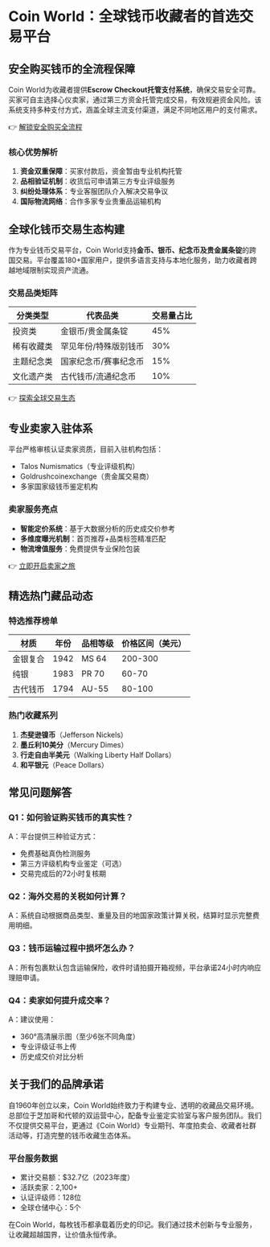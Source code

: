 # Coin World：全球钱币收藏者的首选交易平台

## 安全购买钱币的全流程保障  
Coin World为收藏者提供**Escrow Checkout托管支付系统**，确保交易安全可靠。买家可自主选择心仪卖家，通过第三方资金托管完成交易，有效规避资金风险。该系统支持多种支付方式，涵盖全球主流支付渠道，满足不同地区用户的支付需求。

👉 [解锁安全购买全流程](https://bit.ly/okx_welcome)

### 核心优势解析  
1. **资金双重保障**：买家付款后，资金暂由专业机构托管  
2. **品相验证机制**：收货后可申请第三方专业评级服务  
3. **纠纷处理体系**：专业客服团队介入解决交易争议  
4. **国际物流网络**：合作多家专业贵重品运输机构  

## 全球化钱币交易生态构建  
作为专业钱币交易平台，Coin World支持**金币、银币、纪念币及贵金属条锭**的跨国交易。平台覆盖180+国家用户，提供多语言支持与本地化服务，助力收藏者跨越地域限制实现资产流通。

### 交易品类矩阵  
| 分类类型       | 代表品类                 | 交易量占比 |
|----------------|--------------------------|------------|
| 投资类         | 金银币/贵金属条锭        | 45%        |
| 稀有收藏类     | 罕见年份/特殊版别钱币    | 30%        |
| 主题纪念类     | 国家纪念币/赛事纪念币    | 15%        |
| 文化遗产类     | 古代钱币/流通纪念币       | 10%        |

👉 [探索全球交易生态](https://bit.ly/okx_welcome)

## 专业卖家入驻体系  
平台严格审核认证卖家资质，目前入驻机构包括：  
- Talos Numismatics（专业评级机构）  
- Goldrushcoinexchange（贵金属交易商）  
- 多家国家级钱币鉴定机构  

### 卖家服务亮点  
- **智能定价系统**：基于大数据分析的历史成交价参考  
- **多维度曝光机制**：首页推荐+品类标签精准匹配  
- **物流增值服务**：免费提供专业保险包装  

👉 [立即开启卖家之旅](https://bit.ly/okx_welcome)

## 精选热门藏品动态  
### 特选推荐榜单  
| 材质     | 年份   | 品相等级 | 价格区间（美元） |  
|----------|--------|----------|------------------|  
| 金银复合 | 1942   | MS 64    | 200-300          |  
| 纯银     | 1983   | PR 70    | 60-70            |  
| 古代钱币 | 1794   | AU-55    | 80-100           |  

### 热门收藏系列  
1. **杰斐逊镍币**（Jefferson Nickels）  
2. **墨丘利10美分**（Mercury Dimes）  
3. **行走自由半美元**（Walking Liberty Half Dollars）  
4. **和平银元**（Peace Dollars）  

## 常见问题解答  
### Q1：如何验证购买钱币的真实性？  
A：平台提供三种验证方式：  
- 免费基础真伪检测服务  
- 第三方评级机构专业鉴定（可选）  
- 交易完成后的72小时复核期  

### Q2：海外交易的关税如何计算？  
A：系统自动根据商品类型、重量及目的地国家政策计算关税，结算时显示完整费用明细。

### Q3：钱币运输过程中损坏怎么办？  
A：所有包裹默认包含运输保险，收件时请拍摄开箱视频，平台承诺24小时内响应理赔申请。

### Q4：卖家如何提升成交率？  
A：建议使用：  
- 360°高清展示图（至少6张不同角度）  
- 专业评级证书上传  
- 历史成交价对比分析  

## 关于我们的品牌承诺  
自1960年创立以来，Coin World始终致力于构建专业、透明的收藏品交易环境。总部位于芝加哥和代顿的双运营中心，配备专业鉴定实验室与客户服务团队。我们不仅提供交易平台，更通过《Coin World》专业期刊、年度拍卖会、收藏者社群活动等，打造完整的钱币收藏生态体系。

### 平台服务数据  
- 累计交易额：$32.7亿（2023年度）  
- 活跃卖家：2,100+  
- 认证评级师：128位  
- 全球仓储中心：5个  

在Coin World，每枚钱币都承载着历史的印记。我们通过技术创新与专业服务，让收藏超越国界，让价值永恒传承。